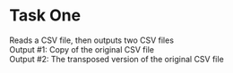 <h1>Task One</h1>

Reads a CSV file, then outputs two CSV files<br>
Output #1: Copy of the original CSV file<br>
Output #2: The transposed version of the original CSV file
